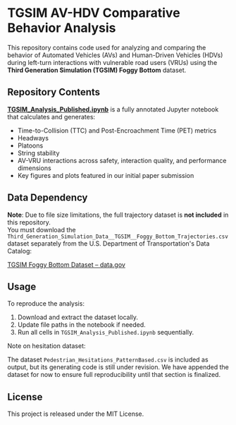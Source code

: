 # TGSIM AV-HDV Comparative Behavior Analysis

This repository contains code used for analyzing and comparing the behavior of Automated Vehicles (AVs) and Human-Driven Vehicles (HDVs) during left-turn interactions with vulnerable road users (VRUs) using the **Third Generation Simulation (TGSIM) Foggy Bottom** dataset.

## Repository Contents

**[TGSIM_Analysis_Published.ipynb](./TGSIM_Analysis_Published.ipynb)** is a fully annotated Jupyter notebook that calculates and generates:
  - Time-to-Collision (TTC) and Post-Encroachment Time (PET) metrics
  - Headways 
  - Platoons
  - String stability
  - AV-VRU interactions across safety, interaction quality, and performance dimensions
  - Key figures and plots featured in our initial paper submission

## Data Dependency

**Note**: Due to file size limitations, the full trajectory dataset is **not included** in this repository.  
You must download the `Third_Generation_Simulation_Data__TGSIM__Foggy_Bottom_Trajectories.csv` dataset separately from the U.S. Department of Transportation's Data Catalog:

[TGSIM Foggy Bottom Dataset – data.gov](https://catalog.data.gov/dataset/third-generation-simulation-data-tgsim-foggy-bottom-trajectories)

## Usage

To reproduce the analysis:
1. Download and extract the dataset locally.
2. Update file paths in the notebook if needed.
3. Run all cells in `TGSIM_Analysis_Published.ipynb` sequentially.

Note on hesitation dataset:

The dataset `Pedestrian_Hesitations_PatternBased.csv` is included as output, but its generating code is still under revision. We have appended the dataset for now to ensure full reproducibility until that section is finalized.

## License

This project is released under the MIT License.

